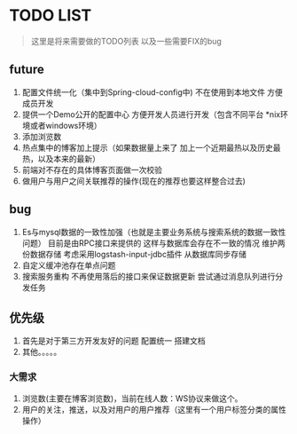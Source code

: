 # TODO LIST
> 这里是将来需要做的TODO列表 以及一些需要FIX的bug

## future
1. 配置文件统一化（集中到Spring-cloud-config中) 不在使用到本地文件 方便成员开发
2. 提供一个Demo公开的配置中心 方便开发人员进行开发（包含不同平台 *nix环境或者windows环境）
4. 添加浏览数
5. 热点集中的博客加上提示（如果数据量上来了 加上一个近期最热以及历史最热，以及本来的最新）
6. 前端对不存在的具体博客页面做一次校验
7. 做用户与用户之间关联推荐的操作(现在的推荐也要这样整合过去)

## bug
1. Es与mysql数据的一致性加强（也就是主要业务系统与搜索系统的数据一致性问题） 目前是由RPC接口来提供的 这样与数据库会存在不一致的情况
维护两份数据存储  考虑采用logstash-input-jdbc插件 从数据库同步存储
2. 自定义缓冲池存在单点问题 
3. 搜索服务重构 不再使用落后的接口来保证数据更新 尝试通过消息队列进行分发任务



## 优先级
1. 首先是对于第三方开发友好的问题 配置统一 搭建文档
2. 其他。。。。。


### 大需求
1. 浏览数(主要在博客浏览数)，当前在线人数：WS协议来做这个。
2. 用户的关注，推送，以及对用户的用户推荐（这里有一个用户标签分类的属性操作）
